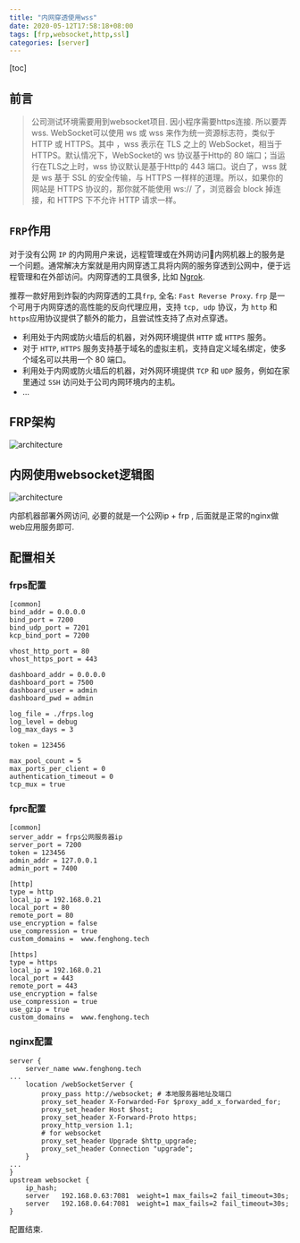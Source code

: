```yaml
---
title: "内网穿透使用wss"
date: 2020-05-12T17:58:18+08:00
tags: [frp,websocket,http,ssl]
categories: [server]
---
```




[toc]

## 前言

> 公司测试环境需要用到websocket项目. 因小程序需要https连接. 所以要弄wss. WebSocket可以使用 ws 或 wss 来作为统一资源标志符，类似于 HTTP 或 HTTPS。其中 ，wss 表示在 TLS 之上的 WebSocket，相当于 HTTPS。默认情况下，WebSocket的 ws 协议基于Http的 80 端口；当运行在TLS之上时，wss 协议默认是基于Http的 443 端口。说白了，wss 就是 ws 基于 SSL 的安全传输，与 HTTPS 一样样的道理。所以，如果你的网站是 HTTPS 协议的，那你就不能使用 ws:// 了，浏览器会 block 掉连接，和 HTTPS 下不允许 HTTP 请求一样。

## `FRP`作用

对于没有公网 `IP` 的内网用户来说，远程管理或在外网访问内网机器上的服务是一个问题。通常解决方案就是用内网穿透工具将内网的服务穿透到公网中，便于远程管理和在外部访问。内网穿透的工具很多, 比如 [Ngrok](https://github.com/inconshreveable/ngrok.git).

推荐一款好用到炸裂的内网穿透的工具`frp`, 全名: `Fast Reverse Proxy`.  `frp` 是一个可用于内网穿透的高性能的反向代理应用，支持 `tcp, udp` 协议，为 `http` 和` https `应用协议提供了额外的能力，且尝试性支持了点对点穿透。 

- 利用处于内网或防火墙后的机器，对外网环境提供 `HTTP` 或 `HTTPS` 服务。
- 对于 `HTTP`, `HTTPS` 服务支持基于域名的虚拟主机，支持自定义域名绑定，使多个域名可以共用一个 80 端口。
- 利用处于内网或防火墙后的机器，对外网环境提供 `TCP` 和 `UDP` 服务，例如在家里通过 `SSH` 访问处于公司内网环境内的主机。
- ...

## FRP架构

 ![architecture](http://pic.fenghong.tech/frp/architecture.png) 

## 内网使用websocket逻辑图

 ![architecture](http://pic.fenghong.tech/frp/wss.jpg)

内部机器部署外网访问, 必要的就是一个公网ip + frp , 后面就是正常的nginx做web应用服务即可.

## 配置相关

### frps配置

```
[common]
bind_addr = 0.0.0.0
bind_port = 7200
bind_udp_port = 7201
kcp_bind_port = 7200

vhost_http_port = 80
vhost_https_port = 443

dashboard_addr = 0.0.0.0
dashboard_port = 7500
dashboard_user = admin
dashboard_pwd = admin

log_file = ./frps.log
log_level = debug
log_max_days = 3

token = 123456

max_pool_count = 5
max_ports_per_client = 0
authentication_timeout = 0
tcp_mux = true
```

### fprc配置

```
[common]
server_addr = frps公网服务器ip
server_port = 7200
token = 123456
admin_addr = 127.0.0.1
admin_port = 7400

[http]
type = http
local_ip = 192.168.0.21
local_port = 80
remote_port = 80
use_encryption = false
use_compression = true
custom_domains =  www.fenghong.tech

[https]
type = https
local_ip = 192.168.0.21
local_port = 443
remote_port = 443
use_encryption = false
use_compression = true
use_gzip = true
custom_domains =  www.fenghong.tech
```

### nginx配置

```
server {
	server_name www.fenghong.tech
...
	location /webSocketServer {
		proxy_pass http://websocket; # 本地服务器地址及端口
		proxy_set_header X-Forwarded-For $proxy_add_x_forwarded_for;
		proxy_set_header Host $host;
		proxy_set_header X-Forward-Proto https;
		proxy_http_version 1.1;
        # for websocket
		proxy_set_header Upgrade $http_upgrade;
		proxy_set_header Connection "upgrade";
	}
...
}  
upstream websocket {
	ip_hash;
	server   192.168.0.63:7081  weight=1 max_fails=2 fail_timeout=30s;
	server   192.168.0.64:7081  weight=1 max_fails=2 fail_timeout=30s;
}

```

配置结束.




